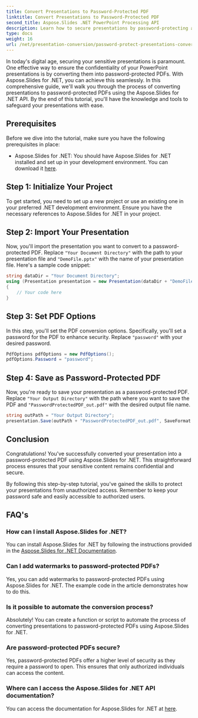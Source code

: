 ```yaml
---
title: Convert Presentations to Password-Protected PDF
linktitle: Convert Presentations to Password-Protected PDF
second_title: Aspose.Slides .NET PowerPoint Processing API
description: Learn how to secure presentations by password-protecting and converting them to PDFs using Aspose.Slides for .NET. Enhance data security now.
type: docs
weight: 16
url: /net/presentation-conversion/password-protect-presentations-convert-to-password-protected-pdf/
---
```


In today's digital age, securing your sensitive presentations is paramount. One effective way to ensure the confidentiality of your PowerPoint presentations is by converting them into password-protected PDFs. With Aspose.Slides for .NET, you can achieve this seamlessly. In this comprehensive guide, we'll walk you through the process of converting presentations to password-protected PDFs using the Aspose.Slides for .NET API. By the end of this tutorial, you'll have the knowledge and tools to safeguard your presentations with ease.

## Prerequisites

Before we dive into the tutorial, make sure you have the following prerequisites in place:

- Aspose.Slides for .NET: You should have Aspose.Slides for .NET installed and set up in your development environment. You can download it [here](https://releases.aspose.com/slides/net/).

## Step 1: Initialize Your Project

To get started, you need to set up a new project or use an existing one in your preferred .NET development environment. Ensure you have the necessary references to Aspose.Slides for .NET in your project.

## Step 2: Import Your Presentation

Now, you'll import the presentation you want to convert to a password-protected PDF. Replace `"Your Document Directory"` with the path to your presentation file and `"DemoFile.pptx"` with the name of your presentation file. Here's a sample code snippet:

```csharp
string dataDir = "Your Document Directory";
using (Presentation presentation = new Presentation(dataDir + "DemoFile.pptx"))
{
    // Your code here
}
```

## Step 3: Set PDF Options

In this step, you'll set the PDF conversion options. Specifically, you'll set a password for the PDF to enhance security. Replace `"password"` with your desired password.

```csharp
PdfOptions pdfOptions = new PdfOptions();
pdfOptions.Password = "password";
```

## Step 4: Save as Password-Protected PDF

Now, you're ready to save your presentation as a password-protected PDF. Replace `"Your Output Directory"` with the path where you want to save the PDF and `"PasswordProtectedPDF_out.pdf"` with the desired output file name.

```csharp
string outPath = "Your Output Directory";
presentation.Save(outPath + "PasswordProtectedPDF_out.pdf", SaveFormat.Pdf, pdfOptions);
```

## Conclusion

Congratulations! You've successfully converted your presentation into a password-protected PDF using Aspose.Slides for .NET. This straightforward process ensures that your sensitive content remains confidential and secure.

By following this step-by-step tutorial, you've gained the skills to protect your presentations from unauthorized access. Remember to keep your password safe and easily accessible to authorized users.

## FAQ's

### How can I install Aspose.Slides for .NET?

You can install Aspose.Slides for .NET by following the instructions provided in the [Aspose.Slides for .NET Documentation](https://docs.aspose.com/slides/net/).

### Can I add watermarks to password-protected PDFs?

Yes, you can add watermarks to password-protected PDFs using Aspose.Slides for .NET. The example code in the article demonstrates how to do this.

### Is it possible to automate the conversion process?

Absolutely! You can create a function or script to automate the process of converting presentations to password-protected PDFs using Aspose.Slides for .NET.

### Are password-protected PDFs secure?

Yes, password-protected PDFs offer a higher level of security as they require a password to open. This ensures that only authorized individuals can access the content.

### Where can I access the Aspose.Slides for .NET API documentation?

You can access the documentation for Aspose.Slides for .NET at [here](https://reference.aspose.com/slides/net/).
